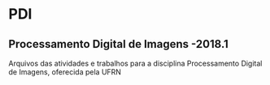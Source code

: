 # PDI
## Processamento Digital de Imagens -2018.1

Arquivos das atividades e trabalhos para a disciplina Processamento Digital de Imagens, oferecida pela UFRN
